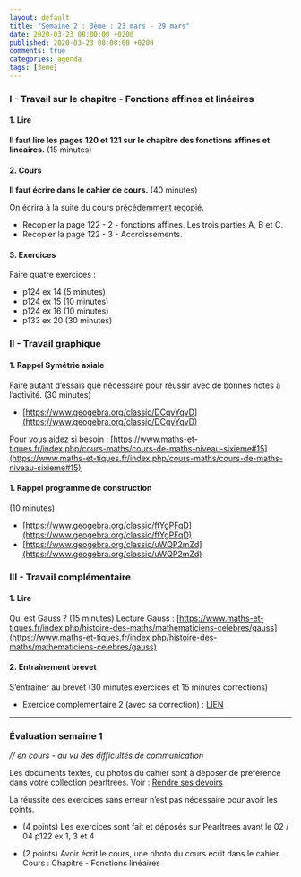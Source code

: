 ```yaml
---
layout: default
title: "Semaine 2 : 3ème : 23 mars - 29 mars"
date: 2020-03-23 08:00:00 +0200
published: 2020-03-23 08:00:00 +0200
comments: true
categories: agenda
tags: [3eme]
---
```



### I - Travail sur le chapitre - Fonctions affines et linéaires

#### 1. Lire

**Il faut lire les pages 120 et 121 sur le chapitre des fonctions affines et linéaires.** (15 minutes)

#### 2. Cours

**Il faut écrire dans le cahier de cours.** (40 minutes)

On écrira à la suite du cours [précédemment recopié](https://www.holomorphe.fr/posts/S1-3eme-16mars-22mars/). 

* Recopier la page 122 - 2 - fonctions affines. Les trois parties A, B et C.
* Recopier la page 122 - 3 - Accroissements.

#### 3. Exercices

Faire quatre exercices :

* p124 ex 14 (5 minutes)
* p124 ex 15 (10 minutes)
* p124 ex 16 (10 minutes)
* p133 ex 20 (30 minutes)

<!--more-->
### II - Travail graphique

#### 1. Rappel Symétrie axiale

Faire autant d’essais que nécessaire pour réussir avec de bonnes notes à l’activité. (30 minutes)

* [https://www.geogebra.org/classic/DCqyYqvD](https://www.geogebra.org/classic/DCqyYqvD)

Pour vous aidez si besoin : [https://www.maths-et-tiques.fr/index.php/cours-maths/cours-de-maths-niveau-sixieme#15](https://www.maths-et-tiques.fr/index.php/cours-maths/cours-de-maths-niveau-sixieme#15)

#### 1. Rappel programme de construction 

(10 minutes)

* [https://www.geogebra.org/classic/ftYgPFqD](https://www.geogebra.org/classic/ftYgPFqD)
* [https://www.geogebra.org/classic/uWQP2mZd](https://www.geogebra.org/classic/uWQP2mZd)

### III - Travail complémentaire

#### 1. Lire
Qui est Gauss ? (15 minutes)
Lecture Gauss : [https://www.maths-et-tiques.fr/index.php/histoire-des-maths/mathematiciens-celebres/gauss](https://www.maths-et-tiques.fr/index.php/histoire-des-maths/mathematiciens-celebres/gauss)

#### 2. Entraînement brevet

S’entrainer au brevet (30 minutes exercices et 15 minutes corrections)

* Exercice complémentaire 2 (avec sa correction) : [LIEN](/assets/doc/3eme/S1/3c2-bb2.pdf)

--------------------------------------

### Évaluation semaine 1

*// en cours - au vu des difficultés de communication*

Les documents textes, ou photos du cahier sont à déposer dé préférence dans votre collection pearltrees. Voir : [Rendre ses devoirs](/rendu/)

La réussite des exercices sans erreur n’est pas nécessaire pour avoir les points.

* (4 points) Les exercices sont fait et déposés sur Pearltrees avant le 02 / 04
p122 ex 1, 3 et 4


* (2 points) Avoir écrit le cours, une photo du cours écrit dans le cahier. Cours : Chapitre - Fonctions
linéaires
